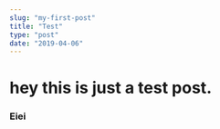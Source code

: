 ```yaml
---
slug: "my-first-post"
title: "Test"
type: "post"
date: "2019-04-06"
---
```

# hey this is just a test post.

### Eiei